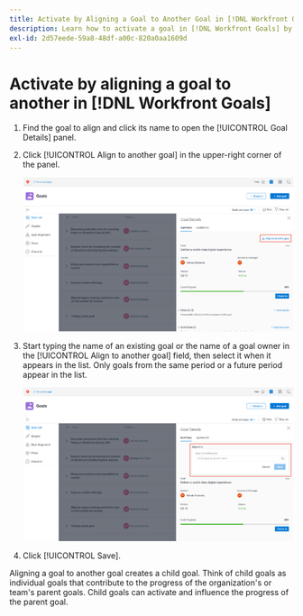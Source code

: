 ```yaml
---
title: Activate by Aligning a Goal to Another Goal in [!DNL Workfront Goals]
description: Learn how to activate a goal in [!DNL Workfront Goals] by aligning it to another goal.
exl-id: 2d57eede-59a8-48df-a00c-820a0aa1609d
---
```

# Activate by aligning a goal to another in [!DNL Workfront Goals]

1. Find the goal to align and click its name to open the [!UICONTROL Goal Details] panel.
1. Click [!UICONTROL Align to another goal] in the upper-right corner of the panel.

    ![A screenshot of the [!UICONTROL Goal Details] panel to [!UICONTROL Align to another goal]](assets/06-workfront-goals-align-goals.png)

1. Start typing the name of an existing goal or the name of a goal owner in the [!UICONTROL Align to another goal] field, then select it when it appears in the list. Only goals from the same period or a future period appear in the list.

    ![A screenshot of the [!UICONTROL Goal Details] panel showing the [!UICONTROL Aligned to] section](assets/07-workfront-goals-align-to.png)

1. Click [!UICONTROL Save].

Aligning a goal to another goal creates a child goal. Think of child goals as individual goals that contribute to the progress of the organization's or team's parent goals. Child goals can activate and influence the progress of the parent goal.
